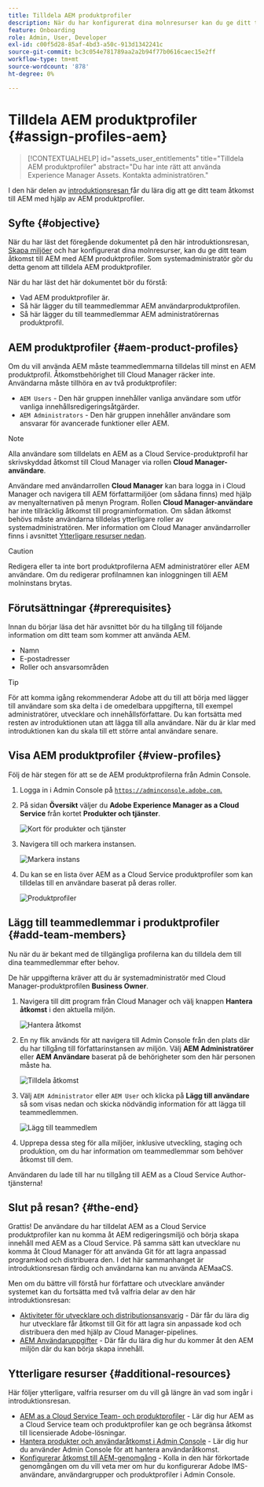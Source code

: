 ```yaml
---
title: Tilldela AEM produktprofiler
description: När du har konfigurerat dina molnresurser kan du ge ditt team åtkomst till AEM med hjälp av AEM produktprofiler.
feature: Onboarding
role: Admin, User, Developer
exl-id: c00f5d28-85af-4bd3-a50c-913d1342241c
source-git-commit: bc3c054e781789aa2a2b94f77b0616caec15e2ff
workflow-type: tm+mt
source-wordcount: '878'
ht-degree: 0%

---
```


# Tilldela AEM produktprofiler {#assign-profiles-aem}

>[!CONTEXTUALHELP]
>id="assets_user_entitlements"
>title="Tilldela AEM produktprofiler"
>abstract="Du har inte rätt att använda Experience Manager Assets. Kontakta administratören."

I den här delen av [introduktionsresan ](overview.md) får du lära dig att ge ditt team åtkomst till AEM med hjälp av AEM produktprofiler.

## Syfte {#objective}

När du har läst det föregående dokumentet på den här introduktionsresan, [Skapa miljöer](create-environments.md) och har konfigurerat dina molnresurser, kan du ge ditt team åtkomst till AEM med AEM produktprofiler. Som systemadministratör gör du detta genom att tilldela AEM produktprofiler.

När du har läst det här dokumentet bör du förstå:

* Vad AEM produktprofiler är.
* Så här lägger du till teammedlemmar AEM användarproduktprofilen.
* Så här lägger du till teammedlemmar AEM administratörernas produktprofil.

## AEM produktprofiler {#aem-product-profiles}

Om du vill använda AEM måste teammedlemmarna tilldelas till minst en AEM produktprofil. Åtkomstbehörighet till Cloud Manager räcker inte. Användarna måste tillhöra en av två produktprofiler:

* `AEM Users` - Den här gruppen innehåller vanliga användare som utför vanliga innehållsredigeringsåtgärder.
* `AEM Administrators` - Den här gruppen innehåller användare som ansvarar för avancerade funktioner eller AEM.

>[!NOTE]
>
>Alla användare som tilldelats en AEM as a Cloud Service-produktprofil har skrivskyddad åtkomst till Cloud Manager via rollen **Cloud Manager-användare**.
>
>Användare med användarrollen **Cloud Manager** kan bara logga in i Cloud Manager och navigera till AEM författarmiljöer (om sådana finns) med hjälp av menyalternativen på menyn Program. Rollen **Cloud Manager-användare** har inte tillräcklig åtkomst till programinformation. Om sådan åtkomst behövs måste användarna tilldelas ytterligare roller av systemadministratören.
>Mer information om Cloud Manager användarroller finns i avsnittet [Ytterligare resurser nedan](#additional-resources).

>[!CAUTION]
>
>Redigera eller ta inte bort produktprofilerna AEM administratörer eller AEM användare. Om du redigerar profilnamnen kan inloggningen till AEM molninstans brytas.

## Förutsättningar {#prerequisites}

Innan du börjar läsa det här avsnittet bör du ha tillgång till följande information om ditt team som kommer att använda AEM.

* Namn
* E-postadresser
* Roller och ansvarsområden

>[!TIP]
>
>För att komma igång rekommenderar Adobe att du till att börja med lägger till användare som ska delta i de omedelbara uppgifterna, till exempel administratörer, utvecklare och innehållsförfattare. Du kan fortsätta med resten av introduktionen utan att lägga till alla användare. När du är klar med introduktionen kan du skala till ett större antal användare senare.

## Visa AEM produktprofiler {#view-profiles}

Följ de här stegen för att se de AEM produktprofilerna från Admin Console.

1. Logga in i Admin Console på [`https://adminconsole.adobe.com`.](https://adminconsole.adobe.com)

1. På sidan **Översikt** väljer du **Adobe Experience Manager as a Cloud Service** från kortet **Produkter och tjänster**.

   ![Kort för produkter och tjänster](/help/journey-onboarding/assets/assign-team1.png)

1. Navigera till och markera instansen.

   ![Markera instans](/help/journey-onboarding/assets/cloud-profiles-1.png)

1. Du kan se en lista över AEM as a Cloud Service produktprofiler som kan tilldelas till en användare baserat på deras roller.

   ![Produktprofiler](/help/journey-onboarding/assets/cloud-profiles-2.png)

## Lägg till teammedlemmar i produktprofiler {#add-team-members}

Nu när du är bekant med de tillgängliga profilerna kan du tilldela dem till dina teammedlemmar efter behov.

De här uppgifterna kräver att du är systemadministratör med Cloud Manager-produktprofilen **Business Owner**.

1. Navigera till ditt program från Cloud Manager och välj knappen **Hantera åtkomst** i den aktuella miljön.

   ![Hantera åtkomst](/help/journey-onboarding/assets/add-team1.png)

1. En ny flik används för att navigera till Admin Console från den plats där du har tillgång till författarinstansen av miljön. Välj **AEM Administratörer** eller **AEM Användare** baserat på de behörigheter som den här personen måste ha.

   ![Tilldela åtkomst](/help/journey-onboarding/assets/add-team2.png)

1. Välj `AEM Administrator` eller `AEM User` och klicka på **Lägg till användare** så som visas nedan och skicka nödvändig information för att lägga till teammedlemmen.

   ![Lägg till teammedlem](/help/journey-onboarding/assets/add-team3.png)

1. Upprepa dessa steg för alla miljöer, inklusive utveckling, staging och produktion, om du har information om teammedlemmar som behöver åtkomst till dem.

Användaren du lade till har nu tillgång till AEM as a Cloud Service Author-tjänsterna!

## Slut på resan? {#the-end}

Grattis! De användare du har tilldelat AEM as a Cloud Service produktprofiler kan nu komma åt AEM redigeringsmiljö och börja skapa innehåll med AEM as a Cloud Service. På samma sätt kan utvecklare nu komma åt Cloud Manager för att använda Git för att lagra anpassad programkod och distribuera den. I det här sammanhanget är introduktionsresan färdig och användarna kan nu använda AEMaaCS.

Men om du bättre vill förstå hur författare och utvecklare använder systemet kan du fortsätta med två valfria delar av den här introduktionsresan:

* [Aktiviteter för utvecklare och distributionsansvarig](developers.md) - Där får du lära dig hur utvecklare får åtkomst till Git för att lagra sin anpassade kod och distribuera den med hjälp av Cloud Manager-pipelines.
* [AEM Användaruppgifter](aem-users.md) - Där får du lära dig hur du kommer åt den AEM miljön där du kan börja skapa innehåll.

## Ytterligare resurser {#additional-resources}

Här följer ytterligare, valfria resurser om du vill gå längre än vad som ingår i introduktionsresan.

* [AEM as a Cloud Service Team- och produktprofiler](/help/onboarding/aem-cs-team-product-profiles.md) - Lär dig hur AEM as a Cloud Service team och produktprofiler kan ge och begränsa åtkomst till licensierade Adobe-lösningar.
* [Hantera produkter och användaråtkomst i Admin Console](/help/security/ims-support.md#managing-products-and-user-access-in-admin-console) - Lär dig hur du använder Admin Console för att hantera användaråtkomst.
* [Konfigurerar åtkomst till AEM-genomgång](https://experienceleague.adobe.com/docs/experience-manager-learn/cloud-service/accessing/walk-through.html) - Kolla in den här förkortade genomgången om du vill veta mer om hur du konfigurerar Adobe IMS-användare, användargrupper och produktprofiler i Admin Console.

